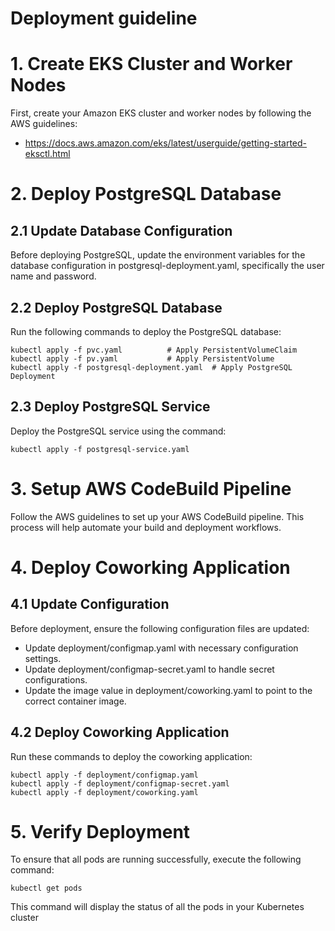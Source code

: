 # Deployment guideline
# 1. Create EKS Cluster and Worker Nodes
First, create your Amazon EKS cluster and worker nodes by following the AWS guidelines:
- https://docs.aws.amazon.com/eks/latest/userguide/getting-started-eksctl.html

# 2. Deploy PostgreSQL Database
## 2.1 Update Database Configuration
Before deploying PostgreSQL, update the environment variables for the database configuration in postgresql-deployment.yaml, specifically the user name and password.

## 2.2 Deploy PostgreSQL Database
Run the following commands to deploy the PostgreSQL database:
```
kubectl apply -f pvc.yaml          # Apply PersistentVolumeClaim
kubectl apply -f pv.yaml           # Apply PersistentVolume
kubectl apply -f postgresql-deployment.yaml  # Apply PostgreSQL Deployment
```

## 2.3 Deploy PostgreSQL Service
Deploy the PostgreSQL service using the command:
```
kubectl apply -f postgresql-service.yaml
```
# 3. Setup AWS CodeBuild Pipeline
Follow the AWS guidelines to set up your AWS CodeBuild pipeline. This process will help automate your build and deployment workflows.

# 4. Deploy Coworking Application
## 4.1 Update Configuration
Before deployment, ensure the following configuration files are updated:
- Update deployment/configmap.yaml with necessary configuration settings.
- Update deployment/configmap-secret.yaml to handle secret configurations.
- Update the image value in deployment/coworking.yaml to point to the correct container image.
## 4.2 Deploy Coworking Application
Run these commands to deploy the coworking application:
```
kubectl apply -f deployment/configmap.yaml
kubectl apply -f deployment/configmap-secret.yaml
kubectl apply -f deployment/coworking.yaml
```

# 5. Verify Deployment
To ensure that all pods are running successfully, execute the following command:
```
kubectl get pods
```
This command will display the status of all the pods in your Kubernetes cluster